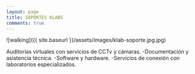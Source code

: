 ```yaml
---
layout: page
title: SOPORTES KLABS
comments: true
---
```


![walking]({{ site.baseurl }}/assets/images/klab-soporte.jpg.jpg)


Auditorías virtuales con servicios de CCTv y cámaras.
-Documentación y asistencia técnica.
-Software y hardware.
-Servicios de conexión con laboratorios especializados.
